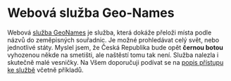 <!--
title : Webová služba Geo-Names
author : Roman Ožana <ozana@omdesign.cz>
date : 26.9.2006 14:44:08
tags : GIS, programovani
-->

# Webová služba Geo-Names

Webová [služba GeoNames][1] je služba, která dokáže přeloži místa podle názvů do zeměpisných souřadnic. Je možné prohledávat celý svět, nebo jednotlivé státy. Myslel jsem, že Česká Republika bude opět **černou botou** vyhozenou někde na smetišti, ale naštěstí tomu tak není. Služba nalezla i skutečně malé vesničky. Na Všem doporučuji podívat se na [popis přístupu ke službě][2] včetně příkladů.

 [1]: http://www.geonames.org/ "Překlad názvů míst do souřadnic"
 [2]: http://www.geonames.org/export/ "Jak přistupovat ke službě GeoNames přes internet"